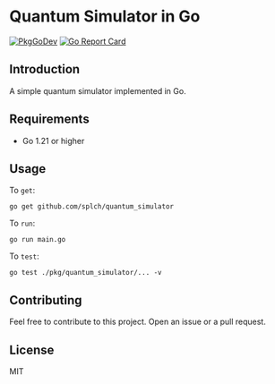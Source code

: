 # Quantum Simulator in Go

[![PkgGoDev](https://pkg.go.dev/badge/github.com/splch/quantum_simulator)](https://pkg.go.dev/github.com/splch/quantum_simulator)
[![Go Report Card](https://goreportcard.com/badge/github.com/splch/quantum_simulator?style=flat-square)](https://goreportcard.com/report/github.com/splch/quantum_simulator)

## Introduction

A simple quantum simulator implemented in Go.

## Requirements

- Go 1.21 or higher

## Usage

To `get`:

```shell
go get github.com/splch/quantum_simulator
```

To `run`:

```shell
go run main.go
```

To `test`:

```shell
go test ./pkg/quantum_simulator/... -v
```

## Contributing

Feel free to contribute to this project. Open an issue or a pull request.

## License

MIT
